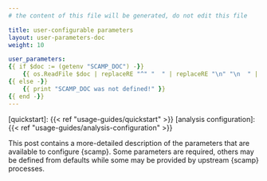 ```yaml
---
# the content of this file will be generated, do not edit this file

title: user-configurable parameters
layout: user-parameters-doc
weight: 10

user_parameters:
{{ if $doc := (getenv "SCAMP_DOC") -}}
	{{ os.ReadFile $doc | replaceRE "^" "  " | replaceRE "\n" "\n  " | strings.TrimSuffix "  " -}}
{{ else -}}
	{{ print "SCAMP_DOC was not defined!" }}
{{ end -}}
---
```


[quickstart]: {{< ref "usage-guides/quickstart" >}}
[analysis configuration]: {{< ref "usage-guides/analysis-configuration" >}}

This post contains a more-detailed description of the parameters that are available to configure {scamp}. Some parameters are required, others may be defined from defaults while some may be provided by upstream {scamp} processes.

<!--more-->
